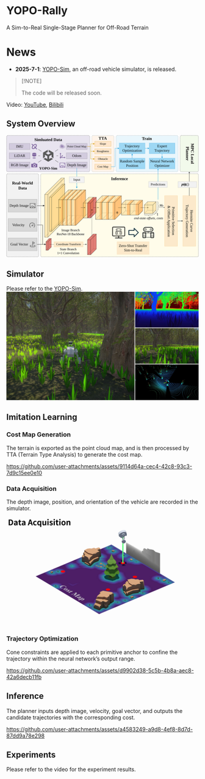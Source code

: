 # YOPO-Rally
A Sim-to-Real Single-Stage Planner for Off-Road Terrain

# News
- **2025-7-1**: [YOPO-Sim](https://github.com/TJU-Aerial-Robotics/YOPO-Sim.git), an off-road vehicle simulator, is released.

> \[!NOTE]
>
> The code will be released soon.

Video: [YouTube](https://youtu.be/dyoufaKgVa0), [Bilibili](https://www.bilibili.com/video/BV1D1V7zQEWr)
## System Overview
![System Overview](.media/system-overview.svg)

## Simulator
Please refer to the [YOPO-Sim](https://github.com/TJU-Aerial-Robotics/YOPO-Sim).
![YOPO-Sim](.media/yopo-sim.jpg)

## Imitation Learning

### Cost Map Generation
The terrain is exported as the point cloud map, and is then processed by TTA (Terrain Type Analysis) to generate the cost map.

<!-- Video -->
https://github.com/user-attachments/assets/9114d64a-cec4-42c8-93c3-7d9c15ee0e10

### Data Acquisition
The depth image, position, and orientation of the vehicle are recorded in the simulator.

![Data Acquisition](.media/data-acquisition.jpg)

### Trajectory Optimization
Cone constraints are applied to each primitive anchor to confine the trajectory within the neural network’s output range.

<!-- Video -->
https://github.com/user-attachments/assets/d9902d38-5c5b-4b8a-aec8-42a6decb11fb

## Inference
The planner inputs depth image, velocity, goal vector, and outputs the candidate trajectories with the corresponding cost.

<!-- Video -->
https://github.com/user-attachments/assets/a4583249-a9d8-4ef8-8d7d-87dd9a78e298

## Experiments
Please refer to the video for the experiment results.
